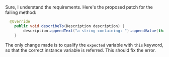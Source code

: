 Sure, I understand the requirements. Here's the proposed patch for the failing method:
```java
  @Override
    public void describeTo(Description description) {
        description.appendText("a string containing: ").appendValue(this.expected);
    }
```
The only change made is to qualify the `expected` variable with `this` keyword, so that the correct instance variable is referred. This should fix the error.